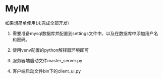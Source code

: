 # MyIM

如果想简单使用(未完成全部开发)

  1. 需要准备mysql数据库并配置到settings文件中，以及在数据库中添加用户名和密码。

  2. 使用venv配置的python解释器环境即可
  
  3. 服务器端启动文件master_server.py
  
  4. 客户端启动文件bin下的client_ui.py
